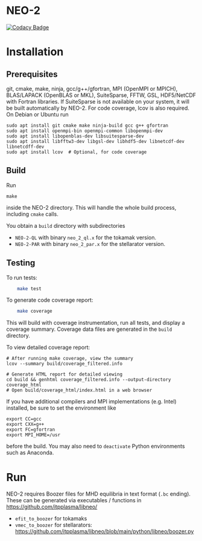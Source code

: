 # NEO-2

[![Codacy Badge](https://app.codacy.com/project/badge/Coverage/71e55b695f624fd9b5e18f97acdf95fd)](https://app.codacy.com/gh/itpplasma/NEO-2/dashboard?utm_source=gh&utm_medium=referral&utm_content=&utm_campaign=Badge_coverage)

# Installation

## Prerequisites
git, cmake, make, ninja, gcc/g++/gfortran, MPI (OpenMPI or MPICH), BLAS/LAPACK (OpenBLAS or MKL), SuiteSparse, FFTW, GSL, HDF5/NetCDF with Fortran libraries. If SuiteSparse is not available on your system, it will be built automatically by NEO-2. For code coverage, lcov is also required. On Debian or Ubuntu run

    sudo apt install git cmake make ninja-build gcc g++ gfortran
    sudo apt install openmpi-bin openmpi-common libopenmpi-dev
    sudo apt install libopenblas-dev libsuitesparse-dev
    sudo apt install libfftw3-dev libgsl-dev libhdf5-dev libnetcdf-dev libnetcdff-dev
    sudo apt install lcov  # Optional, for code coverage

## Build

Run

    make

inside the NEO-2 directory. This will handle the whole build process, including `cmake` calls.

You obtain a `build` directory with subdirectories

* `NEO-2-QL` with binary `neo_2_ql.x` for the tokamak version.
* `NEO-2-PAR` with binary `neo_2_par.x` for the stellarator version.

## Testing

To run tests:

```bash
    make test
```

To generate code coverage report:

```bash
    make coverage
```

This will build with coverage instrumentation, run all tests, and display a coverage summary. Coverage data files are generated in the `build` directory.

To view detailed coverage report:

    # After running make coverage, view the summary
    lcov --summary build/coverage_filtered.info
    
    # Generate HTML report for detailed viewing
    cd build && genhtml coverage_filtered.info --output-directory coverage_html
    # Open build/coverage_html/index.html in a web browser

If you have additional compilers and MPI implementations (e.g. Intel) installed, be sure to set the environment like

    export CC=gcc
    export CXX=g++
    export FC=gfortran
    export MPI_HOME=/usr

before the build. You may also need to `deactivate` Python environments such as Anaconda.

# Run

NEO-2 requires Boozer files for MHD equilibria in text format (`.bc` ending). These can be generated via executables / functions in https://github.com/itpplasma/libneo/

* `efit_to_boozer` for tokamaks
* `vmec_to_boozer` for stellarators: https://github.com/itpplasma/libneo/blob/main/python/libneo/boozer.py
